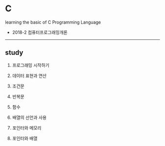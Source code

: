 # C
learning the basic of C Programming Language
- 2018-2 컴퓨터프로그래밍개론

--------------
## study

1. 프로그래밍 시작하기

2. 데이터 표현과 연산

3. 조건문

4. 반복문

5. 함수

6. 배열의 선언과 사용

7. 포인터와 메모리

8. 포인터와 배열
